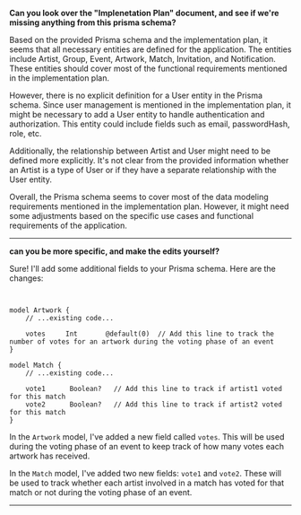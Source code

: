 **Can you look over the "Implenetation Plan" document, and see if we're missing anything from this prisma schema?**

 Based on the provided Prisma schema and the implementation plan, it seems that all necessary entities are defined for the application. The entities include Artist, Group, Event, Artwork, Match, Invitation, and Notification. These entities should cover most of the functional requirements mentioned in the implementation plan.

   However, there is no explicit definition for a User entity in the Prisma schema. Since user management is mentioned in the implementation plan, it might be necessary to add a User entity to handle authentication and authorization. This entity could include fields such as email, passwordHash, role, etc.

   Additionally, the relationship between Artist and User might need to be defined more explicitly. It's not clear from the provided information whether an Artist is a type of User or if they have a separate relationship with the User entity.

   Overall, the Prisma schema seems to cover most of the data modeling requirements mentioned in the implementation plan. However, it might need some adjustments based on the specific use cases and functional requirements of the application.

-----------------------------------

**can you be more specific, and make the edits yourself?**

 Sure! I'll add some additional fields to your Prisma schema. Here are the changes:

```prisma


model Artwork {
    // ...existing code...

    votes     Int       @default(0)  // Add this line to track the number of votes for an artwork during the voting phase of an event
}

model Match {
    // ...existing code...

    vote1      Boolean?   // Add this line to track if artist1 voted for this match
    vote2      Boolean?   // Add this line to track if artist2 voted for this match
}
```

In the `Artwork` model, I've added a new field called `votes`. This will be used during the voting phase of an event to keep track of how many votes each artwork has received.

In the `Match` model, I've added two new fields: `vote1` and `vote2`. These will be used to track whether each artist involved in a match has voted for that match or not during the voting phase of an event.

-----------------------------------

